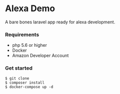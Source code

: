# Alexa Demo

A bare bones laravel app ready for alexa development.
 
### Requirements 
* php 5.6 or higher
* Docker
* Amazon Developer Account


### Get started

``` 
$ git clone
$ composer install
$ docker-compose up -d
```

 